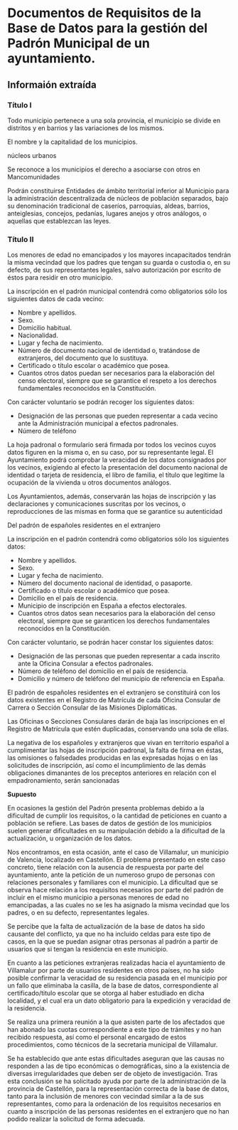 # Documentos de Requisitos de la Base de Datos para la gestión del Padrón Municipal de un ayuntamiento.

## Informaión extraída

### Título I

Todo municipio pertenece a una sola provincia, el municipio se divide en distritos y en barrios y las variaciones de los mismos.

El nombre y la capitalidad de los municipios.

núcleos urbanos

Se reconoce a los municipios el derecho a asociarse con otros en Mancomunidades 

Podrán  constituirse  Entidades  de  ámbito  territorial  inferior  al  Municipio  para  la administración descentralizada de núcleos de población separados, bajo su denominación tradicional de caseríos, parroquias, aldeas, barrios, anteiglesias, concejos, pedanías, lugares anejos y otros análogos, o aquellas que establezcan las leyes.

### Título II
Los menores de edad no emancipados y los mayores incapacitados tendrán la misma vecindad  que  los  padres  que  tengan  su  guarda  o  custodia  o,  en  su  defecto,  de  sus representantes legales, salvo autorización por escrito de éstos para residir en otro municipio.

La inscripción en el padrón municipal contendrá como obligatorios sólo los siguientes datos de cada vecino:

- Nombre y apellidos.
- Sexo.
- Domicilio habitual.
- Nacionalidad.
- Lugar y fecha de nacimiento.
- Número  de  documento  nacional  de  identidad  o,  tratándose  de  extranjeros,  del documento que lo sustituya.
- Certificado o título escolar o académico que posea.
- Cuantos otros datos puedan ser necesarios para la elaboración del censo electoral, siempre  que  se  garantice  el  respeto  a  los  derechos  fundamentales  reconocidos  en  la Constitución.

Con carácter voluntario se podrán recoger los siguientes datos:

- Designación  de  las  personas  que  pueden  representar  a  cada  vecino  ante  la Administración municipal a efectos padronales.
- Número de teléfono

La hoja padronal o formulario será firmada por todos los vecinos cuyos datos figuren en la misma o, en su caso, por su representante legal.
El  Ayuntamiento  podrá  comprobar  la  veracidad  de  los  datos  consignados  por  los vecinos, exigiendo al efecto la presentación del documento nacional de identidad o tarjeta de residencia,  el  libro  de  familia,  el  título  que  legitime  la  ocupación  de  la  vivienda  u  otros documentos análogos.

Los Ayuntamientos, además, conservarán las hojas de inscripción y las declaraciones y comunicaciones suscritas por los vecinos, o reproducciones de las mismas en forma que se garantice su autenticidad

Del padrón de españoles residentes en el extranjero

La inscripción en el padrón contendrá como obligatorios sólo los siguientes datos:
- Nombre y apellidos.
- Sexo.
- Lugar y fecha de nacimiento.
- Número del documento nacional de identidad, o pasaporte.
- Certificado o título escolar o académico que posea.
- Domicilio en el país de residencia.
- Municipio de inscripción en España a efectos electorales.
- Cuantos otros datos sean necesarios para la elaboración del censo electoral, siempre que se garanticen los derechos fundamentales reconocidos en la Constitución.

Con carácter voluntario, se podrán hacer constar los siguientes datos:
- Designación de las personas que pueden representar a cada inscrito ante la Oficina Consular a efectos padronales.
- Número de teléfono del domicilio en el país de residencia.
- Domicilio y número de teléfono del municipio de referencia en España.

El  padrón  de  españoles  residentes  en  el  extranjero  se  constituirá  con  los  datos existentes  en  el  Registro  de  Matrícula  de  cada  Oficina  Consular  de  Carrera  o  Sección Consular de las Misiones Diplomáticas.

Las Oficinas o Secciones Consulares darán de baja las inscripciones en el Registro de Matrícula que estén duplicadas, conservando una sola de ellas.

La  negativa  de  los  españoles  y  extranjeros  que  vivan  en  territorio  español  a cumplimentar las hojas de inscripción padronal, la falta de firma en éstas, las omisiones o falsedades producidas en las expresadas hojas o en las solicitudes de inscripción, así como el  incumplimiento  de  las  demás  obligaciones  dimanantes  de  los  preceptos  anteriores  en relación con el empadronamiento, serán sancionadas


__Supuesto__

En ocasiones la gestión del Padrón presenta problemas debido a la dificultad de cumplir los requisitos, o la cantidad de peticiones en cuanto a población se refiere. Las bases de datos de gestión de los municipios suelen generar dificultades en su manipulación debido a la dificultad de la actualización, u organización de los datos.

Nos encontramos, en esta ocasión, ante el caso de Villamalur, un municipio de Valencia, localizado en Castellón. El problema presentado en este caso concreto, tiene relación con la ausencia de respuesta por parte del ayuntamiento, ante la petición de un numeroso grupo de personas con relaciones personales y familiares con el municipio. La dificultad que se observa hace relación a los requisitos necesarios por parte del padrón de incluir en el mismo municipio a personas menores de edad no emancipadas, a las cuales no se les ha asignado la misma vecindad que los padres, o en su defecto, representantes legales.

Se percibe que la falta de actualización de la base de datos ha sido causante del conflicto, ya que no ha incluido celdas para este tipo de casos, en la que se puedan asignar otras personas al padrón a partir de usuarios que si tengan la residencia en este municipio.

En cuanto a las peticiones extranjeras realizadas hacia el ayuntamiento de Villamalur por parte de usuarios residentes en otros países, no ha sido posible confirmar la veracidad de su residencia pasada en el municipio por un fallo que eliminaba la casilla, de la base de datos, correspondiente al certificado/titulo escolar que se otorga al haber estudiado en dicha localidad, y el cual era un dato obligatorio para la expedición y veracidad de la residencia.

Se realiza una primera reunión a la que asisten parte de los afectados que han abonado las cuotas correspondiente a este tipo de trámites y no han recibido respuesta, así como el personal encargado de estos procedimientos, como técnicos de la secretaria municipal de Villamalur.

Se ha establecido que ante estas dificultades aseguran que las causas no responden a las de tipo económicas o demográficas, sino a la existencia de diversas irregularidades que deben ser de objeto de investigación. Tras esta conclusión se ha solicitado ayuda por parte de la administración de la provincia de Castellón, para la representación correcta de la base de datos, tanto para la inclusión de menores con vecindad similar a la de sus representantes, como para la ordenación de los requisitos necesarios en cuanto a inscripción de las personas residentes en el extranjero que no han podido realizar la solicitud de forma adecuada.




